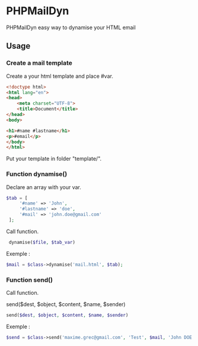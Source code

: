 # PHPMailDyn
PHPMailDyn easy way to dynamise your HTML email


## Usage

### Create a mail template

Create a your html template and place #var.

```html
<!doctype html>
<html lang="en">
<head>
    <meta charset="UTF-8">
    <title>Document</title>
</head>
<body>

<h1>#name #lastname</h1>
<p>#email</p>
</body>
</html>
 ```

Put your template in folder "template/".

### Function dynamise()

Declare an array with your var.

```php
$tab = [
     '#name' => 'John',
     '#lastname' => 'doe',
     '#mail' => 'john.doe@gmail.com'
 ];
 ```

Call function.

```php
 dynamise($file, $tab_var)
 ```

Exemple :

 ```php
 $mail = $class->dynamise('mail.html', $tab);
 ```

 ### Function send()

 Call function.

 send($dest, $object, $content, $name, $sender)

 ```php
 send($dest, $object, $content, $name, $sender)
 ```

 Exemple :

 ```php
 $send = $class->send('maxime.grec@gmail.com', 'Test', $mail, 'John DOE', '')
 ```